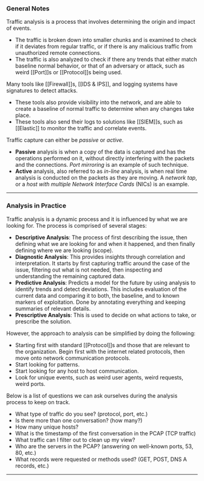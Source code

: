 ### General Notes

Traffic analysis is a process that involves determining the origin and impact of events. 
- The traffic is broken down into smaller chunks and is examined to check if it deviates from regular traffic, or if there is any malicious traffic from unauthorized remote connections.
- The traffic is also analyzed to check if there any trends that either match baseline normal behavior, or that of an adversary or attack, such as weird [[Port]]s or [[Protocol]]s being used.

Many tools like [[Firewall]]s, [[IDS & IPS]], and logging systems have signatures to detect attacks.
- These tools also provide visibility into the network, and are able to create a baseline of normal traffic to determine when any changes take place.
- These tools also send their logs to solutions like [[SIEM]]s, such as [[Elastic]] to monitor the traffic and correlate events.

Traffic capture can either be *passive* or *active*.
- **Passive** analysis is when a copy of the data is captured and has the operations performed on it, without directly interfering with the packets and the connections. *Port mirroring* is an example of such technique.
- **Active** analysis, also referred to as *in-line* analysis, is when real time analysis is conducted on the packets as they are moving. A *network tap*, or a *host with multiple Network Interface Cards* (NICs) is an example.

---
### Analysis in Practice

Traffic analysis is a dynamic process and it is influenced by what we are looking for. The process is comprised of several stages:
- **Descriptive Analysis**: The process of first describing the issue, then defining what we are looking for and when it happened, and then finally defining where we are looking (scope).
- **Diagnostic Analysis**: This provides insights through correlation and interpretation. It starts by first capturing traffic around the case of the issue, filtering out what is not needed, then inspecting and understanding the remaining captured data.
- **Predictive Analysis**: Predicts a model for the future by using analysis to identify trends and detect deviations. This includes evaluation of the current data and comparing it to both, the baseline, and to known markers of exploitation. Done by annotating everything and keeping summaries of relevant details. 
- **Prescriptive Analysis**: This is used to decide on what actions to take, or prescribe the solution.

However, the approach to analysis can be simplified by doing the following:
- Starting first with standard [[Protocol]]s and those that are relevant to the organization. Begin first with the internet related protocols, then move onto network communication protocols.
- Start looking for patterns.
- Start looking for any host to host communication.
- Look for unique events, such as weird user agents, weird requests, weird ports.

Below is a list of questions we can ask ourselves during the analysis process to keep on track.
- What type of traffic do you see? (protocol, port, etc.)
- Is there more than one conversation? (how many?)
- How many unique hosts?
- What is the timestamp of the first conversation in the PCAP (TCP traffic)
- What traffic can I filter out to clean up my view?
- Who are the servers in the PCAP? (answering on well-known ports, 53, 80, etc.)
- What records were requested or methods used? (GET, POST, DNS A records, etc.)

---
